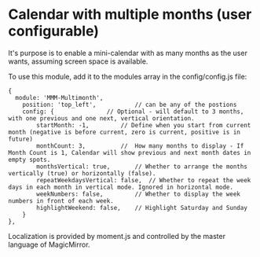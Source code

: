 # Calendar with multiple months (user configurable)

It's purpose is to enable a mini-calendar with as many months as the user wants, assuming screen space is available.

To use this module, add it to the modules array in the config/config.js file:

```
{
  module: 'MMM-Multimonth',
	position: 'top_left', 			// can be any of the postions
	config: { 				// Optional - will default to 3 months, with one previous and one next, vertical orientation. 
		startMonth: -1, 		// Define when you start from current month (negative is before current, zero is current, positive is in future) 
		monthCount: 3, 			//  How many months to display - If Month Count is 1, Calendar will show previous and next month dates in empty spots.  
		monthsVertical: true, 		// Whether to arrange the months vertically (true) or horizontally (false).
		repeatWeekdaysVertical: false,	// Whether to repeat the week days in each month in vertical mode. Ignored in horizontal mode.
		weekNumbers: false, 		// Whether to display the week numbers in front of each week.
		highlightWeekend: false, 	// Highlight Saturday and Sunday
	}
},
```

Localization is provided by moment.js and controlled by the master language of MagicMirror.
